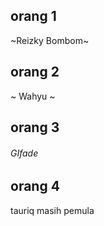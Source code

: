 ## orang 1
~Reizky Bombom~

## orang 2
~ Wahyu ~

## orang 3

###### GIfade


## orang 4
tauriq masih pemula 

